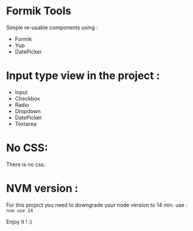 # Formik Tools

Simple re-usable components using :

- Formik
- Yup
- DatePicker

# Input type view in the project :

- Input
- Checkbox
- Radio
- Dropdown
- DatePicker
- Textarea

# No CSS:

There is no css.

# NVM version :

For this project you need to downgrade your node version to 14 min.
use :
`nvm use 14`

Enjoy it ! :)
